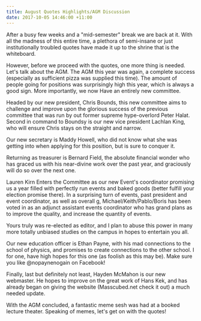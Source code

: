 ```yaml
---
title: August Quotes Highlights/AGM Discussion
date: 2017-10-05 14:46:00 +11:00
---
```


After a busy few weeks and a "mid-semester" break we are back at it. With all the madness of this entire time, a plethora of semi-insane or just institutionally troubled quotes have made it up to the shrine that is the whiteboard.
 
However, before we proceed with the quotes, one more thing is needed. Let's talk about the AGM. The AGM this year was again, a complete success (especially as sufficient pizza was supplied this time). The amount of people going for positions was surprisingly high this year, which is always a good sign. More importantly, we now Have an entirely new committee. 

Headed by our new president, Chris Bounds, this new committee aims to challenge and improve upon the glorious success of the previous committee that was run by out former supreme hype-overlord Peter Halat. Second in command to Boundsy is our new vice president Lachlan King, who will ensure Chris stays on the straight and narrow.

Our new secretary is Maddy Howell, who did not know what she was getting into when applying for this position, but is sure to conquer it. 

Returning as treasurer is Bernard Field, the absolute financial wonder who has graced us with his near-divine work over the past year, and graciously will do so over the next one. 

Lauren Kirn Enters the Committee as our new Event's coordinator promising us a year filled with perfectly run events and baked goods (better fulfill your election promise there). In a surprising turn of events, past president and event coordinator, as well as overall g, Michael/Keith/Pablo/Boris has been voted in as an adjunct assistant events coordinator who has grand plans as to improve the quality, and increase the quantity of events.

Yours truly was re-elected as editor, and I plan to abuse this power in many more totally unbiased studies on the campus in hopes to entertain you all.

Our new education officer is Ethan Payne, with his mad connections to the school of physics, and promises to create connections to the other school. I for one, have high hopes for this one (as foolish as this may be). Make sure you like @nopaynenogain on Facebook!

Finally, last but definitely not least, Hayden McMahon is our new webmaster. He hopes to improve on the great work of Hans Kek, and has already began on giving the website (Masscubed.net check it out) a much needed update.

With the AGM concluded, a fantastic meme sesh was had at a booked lecture theater. Speaking of memes, let's get on with the quotes!    

